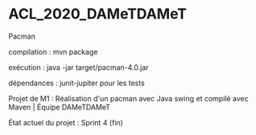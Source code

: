 # ACL_2020_DAMeTDAMeT
Pacman

compilation : mvn package

exécution : java -jar target/pacman-4.0.jar

dépendances : junit-jupiter pour les tests

Projet de M1 : Réalisation d'un pacman avec Java swing et compilé avec Maven |
Équipe DAMeTDAMeT

État actuel du projet : Sprint 4 (fin)
